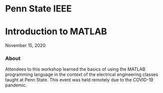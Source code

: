 # Penn State IEEE
# Introduction to MATLAB
November 15, 2020

### About
Attendees to this workshop learned the basics of using the MATLAB programming language in the context of the electrical engineering classes taught at Penn State. This event was held remotely due to the COVID-19 pandemic.
